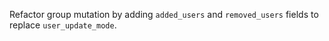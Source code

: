 Refactor group mutation by adding `added_users` and `removed_users` fields to replace `user_update_mode`.
